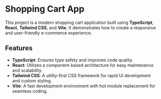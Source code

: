 # Shopping Cart App

This project is a modern shopping cart application built using **TypeScript**, **React**, **Tailwind CSS**, and **Vite**. It demonstrates how to create a responsive and user-friendly e-commerce experience.

## Features

- **TypeScript**: Ensures type safety and improves code quality.
- **React**: Utilizes a component-based architecture for easy maintenance and scalability.
- **Tailwind CSS**: A utility-first CSS framework for rapid UI development and custom styling.
- **Vite**: A fast development environment with hot module replacement for seamless coding.




